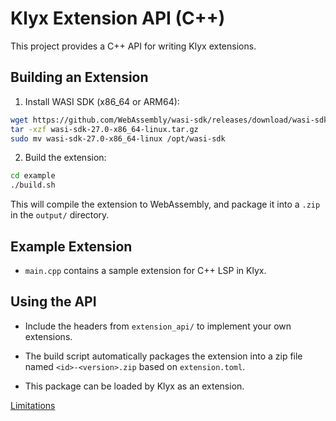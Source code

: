 # Klyx Extension API (C++)

This project provides a C++ API for writing Klyx extensions.

## Building an Extension

1. Install WASI SDK (x86_64 or ARM64):

```bash
wget https://github.com/WebAssembly/wasi-sdk/releases/download/wasi-sdk-27/wasi-sdk-27.0-x86_64-linux.tar.gz
tar -xzf wasi-sdk-27.0-x86_64-linux.tar.gz
sudo mv wasi-sdk-27.0-x86_64-linux /opt/wasi-sdk
```

2. Build the extension:

```bash
cd example
./build.sh
```

This will compile the extension to WebAssembly, and package it into a `.zip` in the `output/` directory.

## Example Extension

* `main.cpp` contains a sample extension for C++ LSP in Klyx.

## Using the API

* Include the headers from `extension_api/` to implement your own extensions.

* The build script automatically packages the extension into a zip file named `<id>-<version>.zip` based on `extension.toml`.
* This package can be loaded by Klyx as an extension.

[Limitations](https://github.com/webassembly/wasi-sdk?tab=readme-ov-file#notable-limitations)
